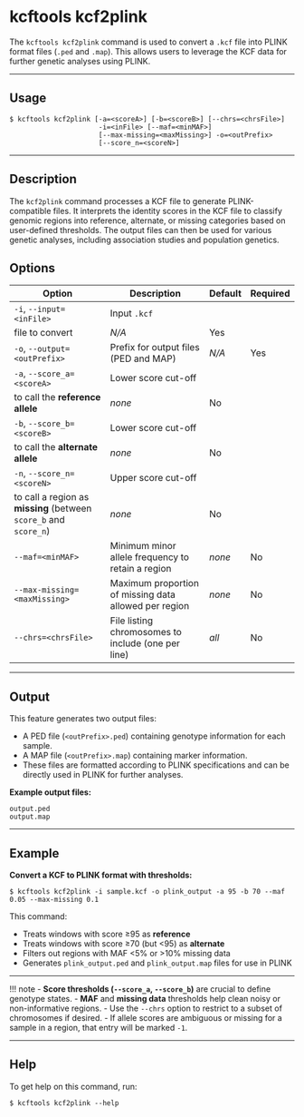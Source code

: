 # kcftools kcf2plink

The `kcftools kcf2plink` command is used to convert a `.kcf` file into PLINK format files (`.ped` and `.map`). This allows users to leverage the KCF data for further genetic analyses using PLINK.

---

## Usage

    $ kcftools kcf2plink [-a=<scoreA>] [-b=<scoreB>] [--chrs=<chrsFile>]
                          -i=<inFile> [--maf=<minMAF>]
                          [--max-missing=<maxMissing>] -o=<outPrefix>
                          [--score_n=<scoreN>] 
---
## Description

The `kcf2plink` command processes a KCF file to generate PLINK-compatible files. It interprets the identity scores in the KCF file to classify genomic regions into reference, alternate, or missing categories based on user-defined thresholds. The output files can then be used for various genetic analyses, including association studies and population genetics.

## Options
| Option                                | Description                                                                 | Default    | Required |
|---------------------------------------|-----------------------------------------------------------------------------|------------|----------|
| `-i`, `--input=<inFile>`              | Input `.kcf`
    file to convert                                                | _N/A_      | Yes      |
| `-o`, `--output=<outPrefix>`          | Prefix for output files (PED and MAP)                                     | _N/A_      | Yes      |
| `-a`, `--score_a=<scoreA>`            | Lower score cut-off
    to call the **reference allele**                        | *none*     | No       |
| `-b`, `--score_b=<scoreB>`            | Lower score cut-off
    to call the **alternate allele**                        | *none*     | No       |
| `-n`, `--score_n=<scoreN>`            | Upper score cut-off
    to call a region as **missing** (between `score_b` and `score_n`) | *none*     | No       |
| `--maf=<minMAF>`                      | Minimum minor allele frequency to retain a region                           | *none*     | No       |
| `--max-missing=<maxMissing>`          | Maximum proportion of missing data allowed per region                       | *none*     | No       |
| `--chrs=<chrsFile>`                   | File listing chromosomes to include (one per line)                          | *all*      | No       |

---
## Output

This feature generates two output files:
- A PED file (`<outPrefix>.ped`) containing genotype information for each sample.
- A MAP file (`<outPrefix>.map`) containing marker information.
- These files are formatted according to PLINK specifications and can be directly used in PLINK for further analyses.

**Example output files:**

    output.ped
    output.map

---
## Example

**Convert a KCF to PLINK format with thresholds:**

    $ kcftools kcf2plink -i sample.kcf -o plink_output -a 95 -b 70 --maf 0.05 --max-missing 0.1
This command:
- Treats windows with score ≥95 as **reference**
- Treats windows with score ≥70 (but <95) as **alternate**
- Filters out regions with MAF <5% or >10% missing data
- Generates `plink_output.ped` and `plink_output.map` files for use in PLINK

---

!!! note
    - **Score thresholds (`--score_a`, `--score_b`)** are crucial to define genotype states.
    - **MAF** and **missing data** thresholds help clean noisy or non-informative regions.
    - Use the `--chrs` option to restrict to a subset of chromosomes if desired.
    - If allele scores are ambiguous or missing for a sample in a region, that entry will be marked `-1`.

---

## Help

To get help on this command, run:

    $ kcftools kcf2plink --help